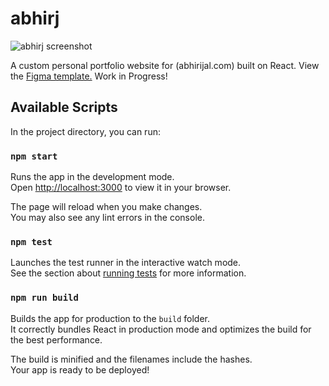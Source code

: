 # abhirj
![abhirj screenshot](https://user-images.githubusercontent.com/29809542/186268837-5aca1b0d-38cf-4bfb-9db8-95fa4898b2de.png)

A custom personal portfolio website for (abhirijal.com) built on React. View the [Figma template.](https://www.figma.com/file/kpws9yztncQ5tyP8kHoAOx/Abhirj?node-id=2%3A2)
Work in Progress!

## Available Scripts

In the project directory, you can run:

### `npm start`

Runs the app in the development mode.\
Open [http://localhost:3000](http://localhost:3000) to view it in your browser.

The page will reload when you make changes.\
You may also see any lint errors in the console.

### `npm test`

Launches the test runner in the interactive watch mode.\
See the section about [running tests](https://facebook.github.io/create-react-app/docs/running-tests) for more information.

### `npm run build`

Builds the app for production to the `build` folder.\
It correctly bundles React in production mode and optimizes the build for the best performance.

The build is minified and the filenames include the hashes.\
Your app is ready to be deployed!